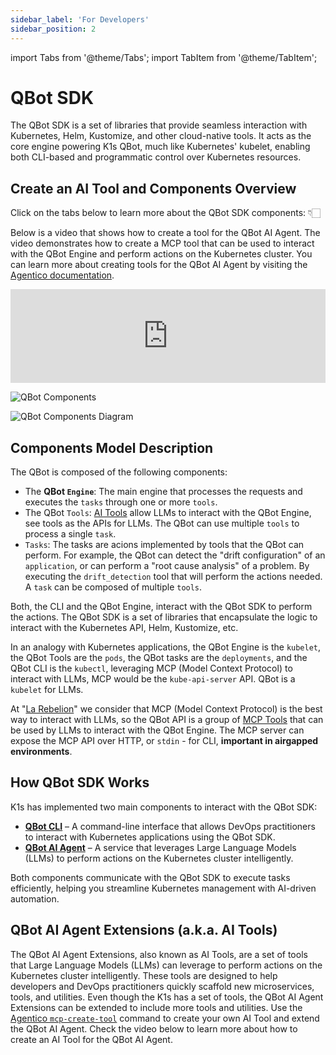 ```yaml
---
sidebar_label: 'For Developers'
sidebar_position: 2
---
```


import Tabs from '@theme/Tabs';
import TabItem from '@theme/TabItem';

# QBot SDK

The QBot SDK is a set of libraries that provide seamless interaction with Kubernetes, Helm, Kustomize, and other cloud-native tools. It acts as the core engine powering K1s QBot, much like Kubernetes' kubelet, enabling both CLI-based and programmatic control over Kubernetes resources.

## Create an AI Tool and Components Overview

Click on the tabs below to learn more about the QBot SDK components: 👇🏻

<Tabs>
<TabItem value="video" label="Create a Tool">

Below is a video that shows how to create a tool for the QBot AI Agent. The video demonstrates how to create a MCP tool that can be used to interact with the QBot Engine and perform actions on the Kubernetes cluster. You can learn more about creating tools for the QBot AI Agent by visiting the [Agentico documentation](https://agentico.dev/docs/quickstart/create-a-server).

<iframe width="100%"  style={{"aspect-ratio": "16 / 9"}} src="https://www.youtube.com/embed/DIl3gVmvf0o" frameborder="0" allow="accelerometer; autoplay; encrypted-media; gyroscope" referrerpolicy="strict-origin-when-cross-origin" allowfullscreen>
</iframe>

</TabItem>
<TabItem value="components-overview" label="QBot Components Overview">

![QBot Components](https://cdn.statically.io/img/cdn.rebelion.la/img/qbot/qbot-components-overview.png)

</TabItem>
<TabItem value="components-details" label="QBot Components details">

![QBot Components Diagram](https://cdn.statically.io/img/cdn.rebelion.la/img/qbot/qbot-components.png)

</TabItem>

</Tabs>

## Components Model Description

The QBot is composed of the following components:

- The **QBot `Engine`**: The main engine that processes the requests and executes the `tasks` through one or more `tools`.
- The QBot `Tools`: [AI Tools](https://agentico.dev/tools) allow LLMs to interact with the QBot Engine, see tools as the APIs for LLMs. The QBot can use multiple `tools` to process a single `task`.
- `Tasks`: The tasks are acions implemented by tools that the QBot can perform. For example, the QBot can detect the "drift configuration" of an `application`, or can perform a "root cause analysis" of a problem. By executing the `drift_detection` tool that will perform the actions needed. A `task` can be composed of multiple `tools`.

Both, the CLI and the QBot Engine, interact with the QBot SDK to perform the actions. The QBot SDK is a set of libraries that encapsulate the logic to interact with the Kubernetes API, Helm, Kustomize, etc.

In an analogy with Kubernetes applications, the QBot Engine is the `kubelet`, the QBot Tools are the `pods`, the QBot tasks are the `deployments`, and the QBot CLI is the `kubectl`, leveraging MCP (Model Context Protocol) to interact with LLMs, MCP would be the `kube-api-server` API. QBot is a `kubelet` for LLMs.

At "[La Rebelion](https://rebelion.la/)" we consider that MCP (Model Context Protocol) is the best way to interact with LLMs, so the QBot API is a group of [MCP Tools](https://agentico.com/tools) that can be used by LLMs to interact with the QBot Engine. The MCP server can expose the MCP API over HTTP, or `stdin` - for CLI, **important in airgapped environments**.

## How QBot SDK Works

K1s has implemented two main components to interact with the QBot SDK:

* **[QBot CLI](../devops/qbclt-cli/)** – A command-line interface that allows DevOps practitioners to interact with Kubernetes applications using the QBot SDK.
* **[QBot AI Agent](../devops/agentic-ai/)** – A service that leverages Large Language Models (LLMs) to perform actions on the Kubernetes cluster intelligently.

Both components communicate with the QBot SDK to execute tasks efficiently, helping you streamline Kubernetes management with AI-driven automation.

## QBot AI Agent Extensions (a.k.a. AI Tools)

The QBot AI Agent Extensions, also known as AI Tools, are a set of tools that Large Language Models (LLMs) can leverage to perform actions on the Kubernetes cluster intelligently. These tools are designed to help developers and DevOps practitioners quickly scaffold new microservices, tools, and utilities. Even though the K1s has a set of tools, the QBot AI Agent Extensions can be extended to include more tools and utilities. Use the [Agentico `mcp-create-tool`](https://agentico.dev/docs/quickstart/create-a-server) command to create your own AI Tool and extend the QBot AI Agent. Check the video below to learn more about how to create an AI Tool for the QBot AI Agent.
